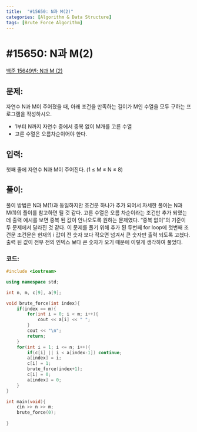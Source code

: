 ```yaml
---
title:  "#15650: N과 M(2)"
categories: [Algorithm & Data Structure]
tags: [Brute Force Algorithm]
---
```

# #15650: N과 M(2)

[백준 15649번: N과 M (2)](https://www.acmicpc.net/problem/15650)

## 문제:

자연수 N과 M이 주어졌을 때, 아래 조건을 만족하는 길이가 M인 수열을 모두 구하는 프로그램을 작성하시오.

- 1부터 N까지 자연수 중에서 중복 없이 M개를 고른 수열
- 고른 수열은 오름차순이어야 한다.

## 입력:

첫째 줄에 자연수 N과 M이 주어진다. (1 ≤ M ≤ N ≤ 8)

## 풀이:

풀이 방법은 N과 M(1)과 동일하지만 조건문 하나가 추가 되어서 자세한 풀이는 N과 M(1)의 풀이를 참고하면 될 것 같다. 고른 수열은 오름 차순이라는 조건만 추가 되였는데 출력 예시를 보면 중복 된 값이 안나오도록 원하는 문제였다. “중복 없이”의 기준이 두 문제에서 달라진 것 같다. 이 문제를 풀기 위해 추가 된 두번째 for loop에 첫번째 조건문 조건문은 현재의 i 값이 전 숫자 보다 작으면 넘겨서 큰 숫자만 출력 되도록 고쳤다. 출력 된 값이 전부 전의 인덱스 보다 큰 숫자가 오기 때문에 이렇게 생각하여 풀었다.

### 코드:

```cpp
#include <iostream>

using namespace std;

int n, m, c[9], a[9];

void brute_force(int index){
	if(index == m){
		for(int i = 0; i < m; i++){
			cout << a[i] << " ";
		} 
		cout << "\n";
		return;
	}
	for(int i = 1; i <= n; i++){
		if(c[i] || i < a[index-1]) continue;
		a[index] = i;
		c[i] = 1;
		brute_force(index+1);
		c[i] = 0;
		a[index] = 0;
	}
}

int main(void){
	cin >> n >> m;
	brute_force(0);
	
}
```
